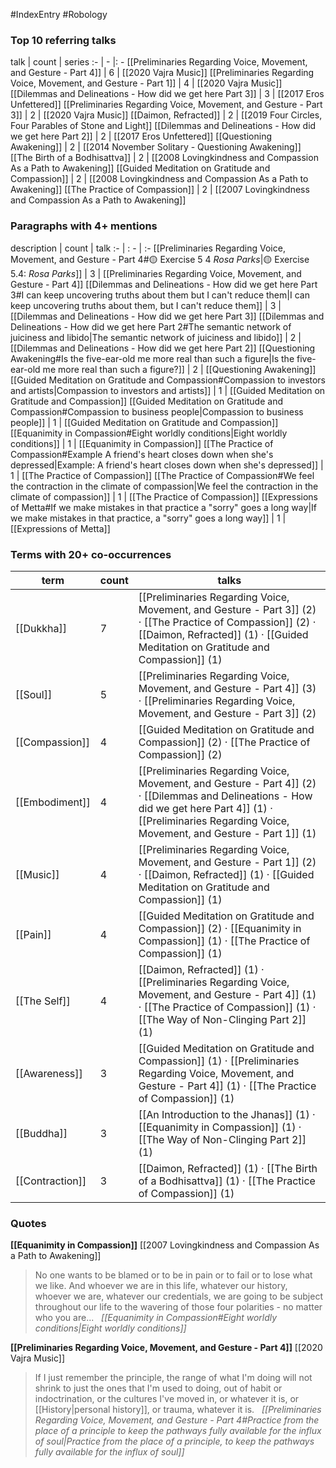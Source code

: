 #IndexEntry #Robology

### Top 10 referring talks
talk | count | series
:- | - |: -
[[Preliminaries Regarding Voice, Movement, and Gesture - Part 4]] | 6 | [[2020 Vajra Music]]
[[Preliminaries Regarding Voice, Movement, and Gesture - Part 1]] | 4 | [[2020 Vajra Music]]
[[Dilemmas and Delineations - How did we get here Part 3]] | 3 | [[2017 Eros Unfettered]]
[[Preliminaries Regarding Voice, Movement, and Gesture - Part 3]] | 2 | [[2020 Vajra Music]]
[[Daimon, Refracted]] | 2 | [[2019 Four Circles, Four Parables of Stone and Light]]
[[Dilemmas and Delineations - How did we get here Part 2]] | 2 | [[2017 Eros Unfettered]]
[[Questioning Awakening]] | 2 | [[2014 November Solitary - Questioning Awakening]]
[[The Birth of a Bodhisattva]] | 2 | [[2008 Lovingkindness and Compassion As a Path to Awakening]]
[[Guided Meditation on Gratitude and Compassion]] | 2 | [[2008 Lovingkindness and Compassion As a Path to Awakening]]
[[The Practice of Compassion]] | 2 | [[2007 Lovingkindness and Compassion As a Path to Awakening]]

### Paragraphs with 4+ mentions
description | count | talk
:- | : - | :-
[[Preliminaries Regarding Voice, Movement, and Gesture - Part 4#🟡 Exercise 5 4 _Rosa Parks_\|🟡 Exercise 5.4: _Rosa Parks_]] | 3 | [[Preliminaries Regarding Voice, Movement, and Gesture - Part 4]]
[[Dilemmas and Delineations - How did we get here Part 3#I can keep uncovering truths about them but I can't reduce them\|I can keep uncovering truths about them, but I can't reduce them]] | 3 | [[Dilemmas and Delineations - How did we get here Part 3]]
[[Dilemmas and Delineations - How did we get here Part 2#The semantic network of juiciness and libido\|The semantic network of juiciness and libido]] | 2 | [[Dilemmas and Delineations - How did we get here Part 2]]
[[Questioning Awakening#Is the five-ear-old me more real than such a figure\|Is the five-ear-old me more real than such a figure?]] | 2 | [[Questioning Awakening]]
[[Guided Meditation on Gratitude and Compassion#Compassion to investors and artists\|Compassion to investors and artists]] | 1 | [[Guided Meditation on Gratitude and Compassion]]
[[Guided Meditation on Gratitude and Compassion#Compassion to business people\|Compassion to business people]] | 1 | [[Guided Meditation on Gratitude and Compassion]]
[[Equanimity in Compassion#Eight worldly conditions\|Eight worldly conditions]] | 1 | [[Equanimity in Compassion]]
[[The Practice of Compassion#Example A friend's heart closes down when she's depressed\|Example: A friend's heart closes down when she's depressed]] | 1 | [[The Practice of Compassion]]
[[The Practice of Compassion#We feel the contraction in the climate of compassion\|We feel the contraction in the climate of compassion]] | 1 | [[The Practice of Compassion]]
[[Expressions of Metta#If we make mistakes in that practice a "sorry" goes a long way\|If we make mistakes in that practice, a "sorry" goes a long way]] | 1 | [[Expressions of Metta]]

### Terms with 20+ co-occurrences
term | count | talks
-|-|-
[[Dukkha]] | 7 | <span class="counts">[[Preliminaries Regarding Voice, Movement, and Gesture - Part 3]] (2) · [[The Practice of Compassion]] (2) · [[Daimon, Refracted]] (1) · [[Guided Meditation on Gratitude and Compassion]] (1)</span> 
[[Soul]] | 5 | <span class="counts">[[Preliminaries Regarding Voice, Movement, and Gesture - Part 4]] (3) · [[Preliminaries Regarding Voice, Movement, and Gesture - Part 3]] (2)</span> 
[[Compassion]] | 4 | <span class="counts">[[Guided Meditation on Gratitude and Compassion]] (2) · [[The Practice of Compassion]] (2)</span> 
[[Embodiment]] | 4 | <span class="counts">[[Preliminaries Regarding Voice, Movement, and Gesture - Part 4]] (2) · [[Dilemmas and Delineations - How did we get here Part 4]] (1) · [[Preliminaries Regarding Voice, Movement, and Gesture - Part 1]] (1)</span> 
[[Music]] | 4 | <span class="counts">[[Preliminaries Regarding Voice, Movement, and Gesture - Part 1]] (2) · [[Daimon, Refracted]] (1) · [[Guided Meditation on Gratitude and Compassion]] (1)</span> 
[[Pain]] | 4 | <span class="counts">[[Guided Meditation on Gratitude and Compassion]] (2) · [[Equanimity in Compassion]] (1) · [[The Practice of Compassion]] (1)</span> 
[[The Self]] | 4 | <span class="counts">[[Daimon, Refracted]] (1) · [[Preliminaries Regarding Voice, Movement, and Gesture - Part 4]] (1) · [[The Practice of Compassion]] (1) · [[The Way of Non-Clinging Part 2]] (1)</span> 
[[Awareness]] | 3 | <span class="counts">[[Guided Meditation on Gratitude and Compassion]] (1) · [[Preliminaries Regarding Voice, Movement, and Gesture - Part 4]] (1) · [[The Practice of Compassion]] (1)</span> 
[[Buddha]] | 3 | <span class="counts">[[An Introduction to the Jhanas]] (1) · [[Equanimity in Compassion]] (1) · [[The Way of Non-Clinging Part 2]] (1)</span> 
[[Contraction]] | 3 | <span class="counts">[[Daimon, Refracted]] (1) · [[The Birth of a Bodhisattva]] (1) · [[The Practice of Compassion]] (1)</span> 

### Quotes
**[[Equanimity in Compassion]]**
<span class="counts">[[2007 Lovingkindness and Compassion As a Path to Awakening]]</span>
> No one wants to be blamed or to be in pain or to fail or to lose what we like. And whoever we are in this life, whatever our history, whoever we are, whatever our credentials, we are going to be subject throughout our life to the wavering of those four polarities - no matter who you are... &nbsp;&nbsp;<span class="counts">_[[Equanimity in Compassion#Eight worldly conditions|Eight worldly conditions]]_</span>

**[[Preliminaries Regarding Voice, Movement, and Gesture - Part 4]]**
<span class="counts">[[2020 Vajra Music]]</span>
> If I just remember the principle, the range of what I'm doing will not shrink to just the ones that I'm used to doing, out of habit or indoctrination, or the cultures I've moved in, or whatever it is, or [[History|personal history]], or trauma, whatever it is. &nbsp;&nbsp;<span class="counts">_[[Preliminaries Regarding Voice, Movement, and Gesture - Part 4#Practice from the place of a principle to keep the pathways fully available for the influx of soul|Practice from the place of a principle, to keep the pathways fully available for the influx of soul]]_</span>


